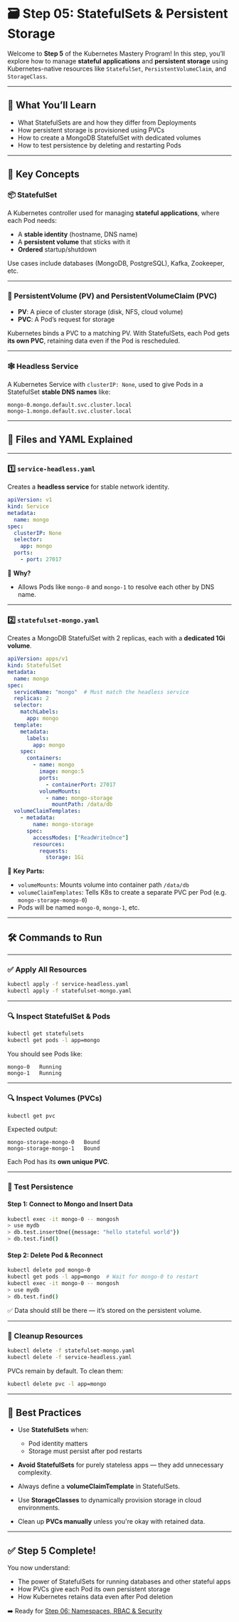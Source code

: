 # 🗃️ Step 05: StatefulSets & Persistent Storage

Welcome to **Step 5** of the Kubernetes Mastery Program! In this step, you’ll explore how to manage **stateful applications** and **persistent storage** using Kubernetes-native resources like `StatefulSet`, `PersistentVolumeClaim`, and `StorageClass`.

---

## 🎯 What You’ll Learn

* What StatefulSets are and how they differ from Deployments
* How persistent storage is provisioned using PVCs
* How to create a MongoDB StatefulSet with dedicated volumes
* How to test persistence by deleting and restarting Pods

---

## 🧠 Key Concepts

### 📦 StatefulSet

A Kubernetes controller used for managing **stateful applications**, where each Pod needs:

* A **stable identity** (hostname, DNS name)
* A **persistent volume** that sticks with it
* **Ordered** startup/shutdown

Use cases include databases (MongoDB, PostgreSQL), Kafka, Zookeeper, etc.

---

### 💾 PersistentVolume (PV) and PersistentVolumeClaim (PVC)

* **PV**: A piece of cluster storage (disk, NFS, cloud volume)
* **PVC**: A Pod’s request for storage

Kubernetes binds a PVC to a matching PV. With StatefulSets, each Pod gets **its own PVC**, retaining data even if the Pod is rescheduled.

---

### 🕸 Headless Service

A Kubernetes Service with `clusterIP: None`, used to give Pods in a StatefulSet **stable DNS names** like:

```
mongo-0.mongo.default.svc.cluster.local
mongo-1.mongo.default.svc.cluster.local
```

---

## 📁 Files and YAML Explained

---

### 1️⃣ `service-headless.yaml`

Creates a **headless service** for stable network identity.

```yaml
apiVersion: v1
kind: Service
metadata:
  name: mongo
spec:
  clusterIP: None
  selector:
    app: mongo
  ports:
    - port: 27017
```

🧠 **Why?**

* Allows Pods like `mongo-0` and `mongo-1` to resolve each other by DNS name.

---

### 2️⃣ `statefulset-mongo.yaml`

Creates a MongoDB StatefulSet with 2 replicas, each with a **dedicated 1Gi volume**.

```yaml
apiVersion: apps/v1
kind: StatefulSet
metadata:
  name: mongo
spec:
  serviceName: "mongo"  # Must match the headless service
  replicas: 2
  selector:
    matchLabels:
      app: mongo
  template:
    metadata:
      labels:
        app: mongo
    spec:
      containers:
        - name: mongo
          image: mongo:5
          ports:
            - containerPort: 27017
          volumeMounts:
            - name: mongo-storage
              mountPath: /data/db
  volumeClaimTemplates:
    - metadata:
        name: mongo-storage
      spec:
        accessModes: ["ReadWriteOnce"]
        resources:
          requests:
            storage: 1Gi
```

🧠 **Key Parts:**

* `volumeMounts`: Mounts volume into container path `/data/db`
* `volumeClaimTemplates`: Tells K8s to create a separate PVC per Pod (e.g. `mongo-storage-mongo-0`)
* Pods will be named `mongo-0`, `mongo-1`, etc.

---

## 🛠 Commands to Run

---

### ✅ Apply All Resources

```bash
kubectl apply -f service-headless.yaml
kubectl apply -f statefulset-mongo.yaml
```

---

### 🔍 Inspect StatefulSet & Pods

```bash
kubectl get statefulsets
kubectl get pods -l app=mongo
```

You should see Pods like:

```
mongo-0   Running
mongo-1   Running
```

---

### 🔍 Inspect Volumes (PVCs)

```bash
kubectl get pvc
```

Expected output:

```
mongo-storage-mongo-0   Bound
mongo-storage-mongo-1   Bound
```

Each Pod has its **own unique PVC**.

---

### 🧪 Test Persistence

#### Step 1: Connect to Mongo and Insert Data

```bash
kubectl exec -it mongo-0 -- mongosh
> use mydb
> db.test.insertOne({message: "hello stateful world"})
> db.test.find()
```

#### Step 2: Delete Pod & Reconnect

```bash
kubectl delete pod mongo-0
kubectl get pods -l app=mongo  # Wait for mongo-0 to restart
kubectl exec -it mongo-0 -- mongosh
> use mydb
> db.test.find()
```

✅ Data should still be there — it’s stored on the persistent volume.

---

### 🧹 Cleanup Resources

```bash
kubectl delete -f statefulset-mongo.yaml
kubectl delete -f service-headless.yaml
```

PVCs remain by default. To clean them:

```bash
kubectl delete pvc -l app=mongo
```

---

## 🧠 Best Practices

* Use **StatefulSets** when:

  * Pod identity matters
  * Storage must persist after pod restarts
* **Avoid StatefulSets** for purely stateless apps — they add unnecessary complexity.
* Always define a **volumeClaimTemplate** in StatefulSets.
* Use **StorageClasses** to dynamically provision storage in cloud environments.
* Clean up **PVCs manually** unless you're okay with retained data.

---

## ✅ Step 5 Complete!

You now understand:

* The power of StatefulSets for running databases and other stateful apps
* How PVCs give each Pod its own persistent storage
* How Kubernetes retains data even after Pod deletion

➡️ Ready for [Step 06: Namespaces, RBAC & Security](../step-06-rbac-namespaces-security)

